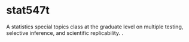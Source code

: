 # stat547t
A statistics special topics class at the graduate level on multiple testing, selective inference, and scientific replicability. . 
